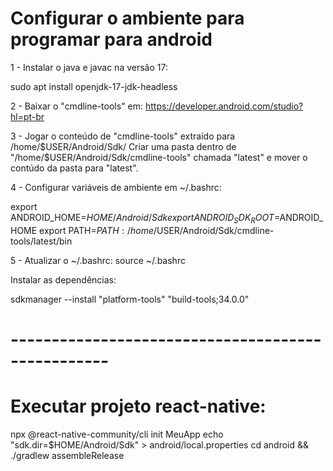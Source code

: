 # Configurar o ambiente para programar para android

1 - Instalar o java e javac na versão 17:

sudo apt install openjdk-17-jdk-headless


2 - Baixar o "cmdline-tools" em:
https://developer.android.com/studio?hl=pt-br

3 - Jogar o conteúdo de "cmdline-tools" extraído para /home/$USER/Android/Sdk/
Criar uma pasta dentro de "/home/$USER/Android/Sdk/cmdline-tools" chamada "latest" e mover o contúdo da pasta para "latest".

4 - Configurar variáveis de ambiente em ~/.bashrc:

export ANDROID_HOME=$HOME/Android/Sdk
export ANDROID_SDK_ROOT=$ANDROID_HOME
export PATH=$PATH:/home/$USER/Android/Sdk/cmdline-tools/latest/bin


5 - Atualizar o ~/.bashrc:
source ~/.bashrc

Instalar as dependências:

sdkmanager --install "platform-tools" "build-tools;34.0.0"

# --------------------------------------------------

# Executar projeto react-native:

npx @react-native-community/cli init MeuApp
echo "sdk.dir=$HOME/Android/Sdk" > android/local.properties
cd android && ./gradlew assembleRelease
